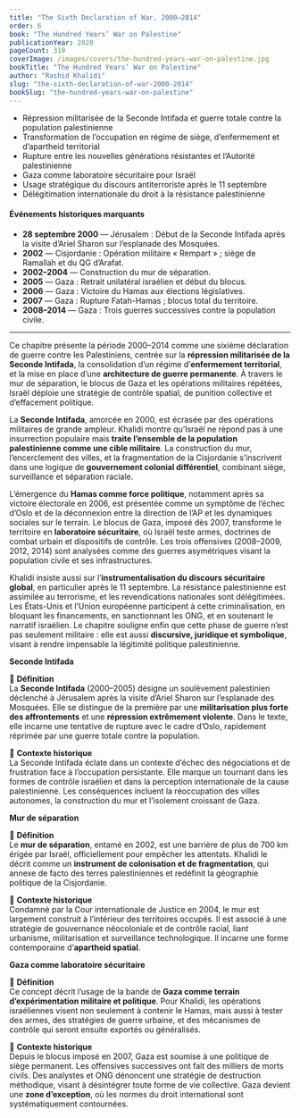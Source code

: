 ```yaml
---
title: "The Sixth Declaration of War, 2000–2014"
order: 6
book: "The Hundred Years’ War on Palestine"
publicationYear: 2020
pageCount: 319
coverImage: /images/covers/the-hundred-years-war-on-palestine.jpg
bookTitle: "The Hundred Years’ War on Palestine"
author: "Rashid Khalidi"
slug: "the-sixth-declaration-of-war-2000-2014"
bookSlug: "the-hundred-years-war-on-palestine"
---
```


<!--themes:start-->
- Répression militarisée de la Seconde Intifada et guerre totale contre la population palestinienne
- Transformation de l’occupation en régime de siège, d’enfermement et d’apartheid territorial
- Rupture entre les nouvelles générations résistantes et l’Autorité palestinienne
- Gaza comme laboratoire sécuritaire pour Israël
- Usage stratégique du discours antiterroriste après le 11 septembre
- Délégitimation internationale du droit à la résistance palestinienne
<!--themes:end-->

<!--summary:start-->

#### Événements historiques marquants

- **28 septembre 2000** — Jérusalem : Début de la Seconde Intifada après la visite d’Ariel Sharon sur l’esplanade des Mosquées.
- **2002** — Cisjordanie : Opération militaire « Rempart » ; siège de Ramallah et du QG d’Arafat.
- **2002–2004** — Construction du mur de séparation.
- **2005** — Gaza : Retrait unilatéral israélien et début du blocus.
- **2006** — Gaza : Victoire du Hamas aux élections législatives.
- **2007** — Gaza : Rupture Fatah-Hamas ; blocus total du territoire.
- **2008–2014** — Gaza : Trois guerres successives contre la population civile.

---

Ce chapitre présente la période 2000–2014 comme une sixième déclaration de guerre contre les Palestiniens, centrée sur la **répression militarisée de la Seconde Intifada**, la consolidation d’un régime d’**enfermement territorial**, et la mise en place d’une **architecture de guerre permanente**. À travers le mur de séparation, le blocus de Gaza et les opérations militaires répétées, Israël déploie une stratégie de contrôle spatial, de punition collective et d’effacement politique.

La **Seconde Intifada**, amorcée en 2000, est écrasée par des opérations militaires de grande ampleur. Khalidi montre qu’Israël ne répond pas à une insurrection populaire mais **traite l’ensemble de la population palestinienne comme une cible militaire**. La construction du mur, l’encerclement des villes, et la fragmentation de la Cisjordanie s’inscrivent dans une logique de **gouvernement colonial différentiel**, combinant siège, surveillance et séparation raciale.

L’émergence du **Hamas comme force politique**, notamment après sa victoire électorale en 2006, est présentée comme un symptôme de l’échec d’Oslo et de la déconnexion entre la direction de l’AP et les dynamiques sociales sur le terrain. Le blocus de Gaza, imposé dès 2007, transforme le territoire en **laboratoire sécuritaire**, où Israël teste armes, doctrines de combat urbain et dispositifs de contrôle. Les trois offensives (2008–2009, 2012, 2014) sont analysées comme des guerres asymétriques visant la population civile et ses infrastructures.

Khalidi insiste aussi sur l’**instrumentalisation du discours sécuritaire global**, en particulier après le 11 septembre. La résistance palestinienne est assimilée au terrorisme, et les revendications nationales sont délégitimées. Les États-Unis et l’Union européenne participent à cette criminalisation, en bloquant les financements, en sanctionnant les ONG, et en soutenant le narratif israélien. Le chapitre souligne enfin que cette phase de guerre n’est pas seulement militaire : elle est aussi **discursive, juridique et symbolique**, visant à rendre impensable la légitimité politique palestinienne.

<!--summary:end-->

<!--concepts:start-->

**Seconde Intifada**

🔹 **Définition**  
La **Seconde Intifada** (2000–2005) désigne un soulèvement palestinien déclenché à Jérusalem après la visite d’Ariel Sharon sur l’esplanade des Mosquées. Elle se distingue de la première par une **militarisation plus forte des affrontements** et une **répression extrêmement violente**. Dans le texte, elle incarne une tentative de rupture avec le cadre d’Oslo, rapidement réprimée par une guerre totale contre la population.

🔹 **Contexte historique**  
La Seconde Intifada éclate dans un contexte d’échec des négociations et de frustration face à l’occupation persistante. Elle marque un tournant dans les formes de contrôle israélien et dans la perception internationale de la cause palestinienne. Les conséquences incluent la réoccupation des villes autonomes, la construction du mur et l’isolement croissant de Gaza.

**Mur de séparation**

🔹 **Définition**  
Le **mur de séparation**, entamé en 2002, est une barrière de plus de 700 km érigée par Israël, officiellement pour empêcher les attentats. Khalidi le décrit comme un **instrument de colonisation et de fragmentation**, qui annexe de facto des terres palestiniennes et redéfinit la géographie politique de la Cisjordanie.

🔹 **Contexte historique**  
Condamné par la Cour internationale de Justice en 2004, le mur est largement construit à l’intérieur des territoires occupés. Il est associé à une stratégie de gouvernance néocoloniale et de contrôle racial, liant urbanisme, militarisation et surveillance technologique. Il incarne une forme contemporaine d’**apartheid spatial**.

**Gaza comme laboratoire sécuritaire**

🔹 **Définition**  
Ce concept décrit l’usage de la bande de **Gaza comme terrain d’expérimentation militaire et politique**. Pour Khalidi, les opérations israéliennes visent non seulement à contenir le Hamas, mais aussi à tester des armes, des stratégies de guerre urbaine, et des mécanismes de contrôle qui seront ensuite exportés ou généralisés.

🔹 **Contexte historique**  
Depuis le blocus imposé en 2007, Gaza est soumise à une politique de siège permanent. Les offensives successives ont fait des milliers de morts civils. Des analystes et ONG dénoncent une stratégie de destruction méthodique, visant à désintégrer toute forme de vie collective. Gaza devient une **zone d’exception**, où les normes du droit international sont systématiquement contournées.

<!--concepts:end-->
